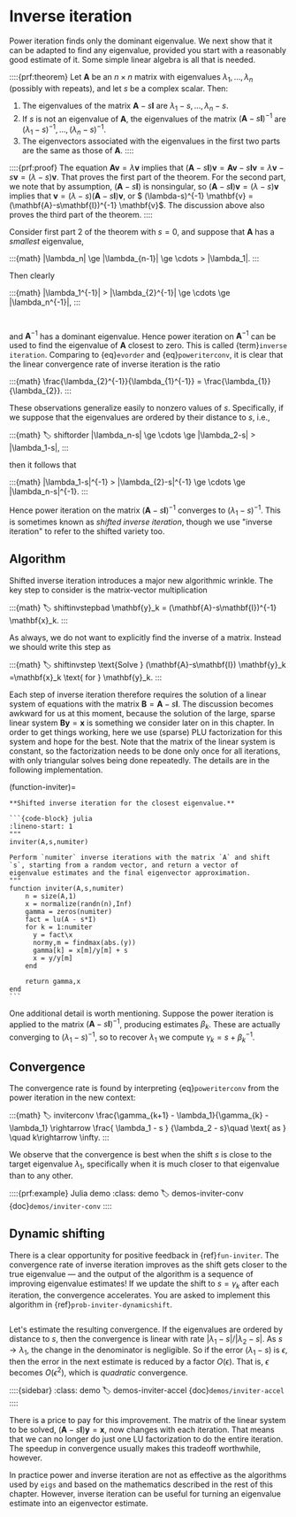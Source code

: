 # Inverse iteration

Power iteration finds only the dominant eigenvalue. We next show that it can be adapted to find any eigenvalue, provided you start with a reasonably good estimate of it. Some simple linear algebra is all that is needed.


::::{prf:theorem}
Let $\mathbf{A}$ be an $n\times n$ matrix with eigenvalues $\lambda_1,\ldots,\lambda_n$ (possibly with repeats), and let $s$ be a complex scalar. Then:

1. The eigenvalues of the matrix $\mathbf{A}-s\mathbf{I}$ are $\lambda_1-s,\ldots,\lambda_n-s$.
2. If $s$ is not an eigenvalue of $\mathbf{A}$, the eigenvalues of the matrix $(\mathbf{A}-s\mathbf{I})^{-1}$ are $(\lambda_1-s)^{-1},\ldots,(\lambda_n-s)^{-1}$.
3. The eigenvectors associated with the eigenvalues in the first two parts are the same as those of $\mathbf{A}$.
::::

::::{prf:proof}
The equation $\mathbf{A}\mathbf{v}=\lambda \mathbf{v}$ implies that $(\mathbf{A}-s\mathbf{I})\mathbf{v} = \mathbf{A}\mathbf{v} - s\mathbf{I}\mathbf{v} = \lambda\mathbf{v} - s\mathbf{v} = (\lambda-s)\mathbf{v}$. That proves the first part of the theorem. For the second part, we note that by assumption, $(\mathbf{A}-s\mathbf{I})$ is nonsingular, so $(\mathbf{A}-s\mathbf{I})\mathbf{v} = (\lambda-s) \mathbf{v}$ implies that $\mathbf{v} = (\lambda-s) (\mathbf{A}-s\mathbf{I}) \mathbf{v}$, or $ (\lambda-s)^{-1} \mathbf{v} =(\mathbf{A}-s\mathbf{I})^{-1} \mathbf{v}$. The discussion above also proves the third part of the theorem.
::::


Consider first part 2 of the theorem with $s=0$, and suppose that $\mathbf{A}$ has a *smallest* eigenvalue,

:::{math}
|\lambda_n| \ge |\lambda_{n-1}| \ge \cdots > |\lambda_1|.
:::

Then clearly

:::{math}
|\lambda_1^{-1}| > |\lambda_{2}^{-1}| \ge \cdots \ge |\lambda_n^{-1}|,
:::

```{index} eigenvalue; dominant
```
```{index} inverse iteration
```

and $\mathbf{A}^{-1}$ has a dominant eigenvalue. Hence power iteration on $\mathbf{A}^{-1}$ can be used to find the eigenvalue of $\mathbf{A}$ closest to zero. This is called  {term}`inverse iteration`. Comparing to {eq}`evorder` and {eq}`poweriterconv`, it is clear that the linear convergence rate of inverse iteration is the ratio

:::{math}
\frac{\lambda_{2}^{-1}}{\lambda_{1}^{-1}} = \frac{\lambda_{1}}{\lambda_{2}}.
:::

These observations generalize easily to nonzero values of $s$. Specifically, if we suppose that the eigenvalues are ordered by their distance to $s$, i.e.,

:::{math}
:label: shiftorder
|\lambda_n-s| \ge \cdots \ge |\lambda_2-s|  > |\lambda_1-s|,
:::

then it follows that

:::{math}
|\lambda_1-s|^{-1} > |\lambda_{2}-s|^{-1} \ge \cdots \ge |\lambda_n-s|^{-1}.
:::

Hence power iteration on the matrix $(\mathbf{A}-s\mathbf{I})^{-1}$ converges to $(\lambda_1-s)^{-1}$. This is sometimes known as *shifted inverse iteration*, though we use "inverse iteration" to refer to the shifted variety too.

## Algorithm

Shifted inverse iteration introduces a major new algorithmic wrinkle. The key step to consider is the matrix-vector multiplication

:::{math}
:label: shiftinvstepbad
\mathbf{y}_k = (\mathbf{A}-s\mathbf{I})^{-1} \mathbf{x}_k.
:::

As always, we do not want to explicitly find the inverse of a matrix. Instead we should write this step as

:::{math}
:label: shiftinvstep
\text{Solve }  (\mathbf{A}-s\mathbf{I}) \mathbf{y}_k =\mathbf{x}_k \text{ for } \mathbf{y}_k.
:::

Each step of inverse iteration therefore requires the solution of a linear system of equations with the matrix $\mathbf{B}=\mathbf{A}-s\mathbf{I}$. The discussion becomes awkward for us at this moment, because the solution of the large, sparse linear system $\mathbf{B}\mathbf{y}=\mathbf{x}$ is something we consider later on in this chapter. In order to get things working, here we use (sparse) PLU factorization for this system and hope for the best. Note that the matrix of the linear system is constant, so the factorization needs to be done only once for all iterations, with only triangular solves being done repeatedly. The details are in the following implementation.

(function-inviter)=
````{proof:function} inviter
**Shifted inverse iteration for the closest eigenvalue.**

```{code-block} julia
:lineno-start: 1
"""
inviter(A,s,numiter)

Perform `numiter` inverse iterations with the matrix `A` and shift
`s`, starting from a random vector, and return a vector of
eigenvalue estimates and the final eigenvector approximation.
"""
function inviter(A,s,numiter)
    n = size(A,1)
    x = normalize(randn(n),Inf)
    gamma = zeros(numiter)
    fact = lu(A - s*I)
    for k = 1:numiter
      y = fact\x
      normy,m = findmax(abs.(y))
      gamma[k] = x[m]/y[m] + s
      x = y/y[m]
    end

    return gamma,x
end
```
````

One additional detail is worth mentioning. Suppose the power iteration is applied to the matrix $(\mathbf{A}-s\mathbf{I})^{-1}$, producing estimates $\beta_k$. These are actually converging to $(\lambda_1-s)^{-1}$, so to recover $\lambda_1$ we compute $\gamma_k = s+\beta_k^{-1}.$

## Convergence

The convergence rate is found by interpreting {eq}`poweriterconv` from the power iteration in the new context:

:::{math}
:label: inviterconv
\frac{\gamma_{k+1} - \lambda_1}{\gamma_{k} - \lambda_1} \rightarrow
\frac{  \lambda_1 - s } {\lambda_2 - s}\quad \text{ as } \quad k\rightarrow \infty.
:::

We observe that the convergence is best when the shift $s$ is close to the target eigenvalue $\lambda_1$, specifically when it is much closer to that eigenvalue than to any other.

::::{prf:example} Julia demo
:class: demo
:label: demos-inviter-conv
{doc}`demos/inviter-conv`
::::

## Dynamic shifting

There is a clear opportunity for positive feedback in {ref}`fun-inviter`. The convergence rate of inverse iteration improves as the shift gets closer to the true eigenvalue — and the output of the algorithm is a sequence of improving eigenvalue estimates! If we update the shift to $s=\gamma_k$ after each iteration, the convergence accelerates. You are asked to implement this algorithm in {ref}`prob-inviter-dynamicshift`.

```{index} convergence rate; quadratic
```
Let's estimate the resulting convergence. If the eigenvalues are ordered by distance to $s$, then the convergence is linear with rate $|\lambda_1-s|/|\lambda_2-s|$. As $s\to\lambda_1$, the change in the denominator is negligible. So if the error $(\lambda_1-s)$ is $\epsilon$, then the error in the next estimate is reduced by a factor $O(\epsilon)$. That is, $\epsilon$ becomes $O(\epsilon^2)$, which is 
 *quadratic* convergence.

::::{sidebar}
:class: demo
:label: demos-inviter-accel
{doc}`demos/inviter-accel`
::::

There is a price to pay for this improvement. The matrix of the linear system to be solved, $(\mathbf{A}-s\mathbf{I})\mathbf{y}=\mathbf{x}$, now changes with each iteration. That means that we can no longer do just one LU factorization to do the entire iteration. The speedup in convergence usually makes this tradeoff worthwhile, however.

In practice power and inverse iteration are not as effective as the algorithms used by `eigs` and based on the mathematics described in the rest of this chapter. However, inverse iteration can be useful for turning an eigenvalue estimate into an eigenvector estimate.

<!-- 
\begin{exercises}
    \input{krylov/exercises/InverseIteration}
\end{exercises}
 -->
